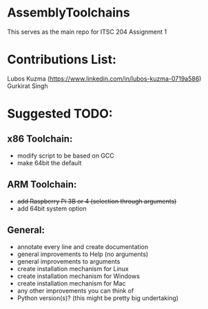 # AssemblyToolchains
This serves as the main repo for ITSC 204 Assignment 1

# Contributions List:
Lubos Kuzma (https://www.linkedin.com/in/lubos-kuzma-0719a586)
Gurkirat Singh


# Suggested TODO:
## x86 Toolchain:
- modify script to be based on GCC
- make 64bit the default

## ARM Toolchain:
- ~~add Raspberry Pi 3B or 4 (selection through arguments)~~
- add 64bit system option

## General:
- annotate every line and create documentation
- general improvements to Help (no arguments)
- general improvements to arguments
- create installation mechanism for Linux
- create installation mechanism for Windows
- create installation mechanism for Mac
- any other improvements you can think of
- Python version(s)? (this might be pretty big undertaking)



